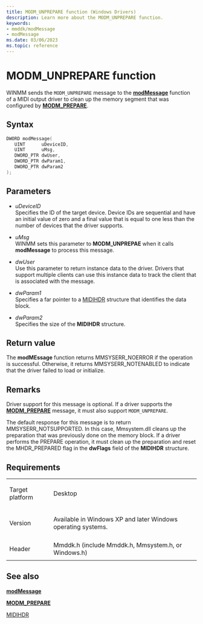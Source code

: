 ```yaml
---
title: MODM_UNPREPARE function (Windows Drivers)
description: Learn more about the MODM_UNPREPARE function.
keywords:
- mmddk/modMessage
- modMessage
ms.date: 03/06/2023
ms.topic: reference
---
```


# MODM\_UNPREPARE function

WINMM sends the `MODM_UNPREPARE` message to the [**modMessage**](mod-message.md) function of a MIDI output driver to clean up the memory segment that was configured by [**MODM\_PREPARE**](modm-prepare.md).

## Syntax

``` c++
DWORD modMessage(
   UINT      uDeviceID,
   UINT      uMsg,
   DWORD_PTR dwUser,
   DWORD_PTR dwParam1,
   DWORD_PTR dwParam2
);
```

## Parameters

- *uDeviceID*  
  Specifies the ID of the target device. Device IDs are sequential and have an initial value of zero and a final value that is equal to one less than the number of devices that the driver supports.

- *uMsg*  
  WINMM sets this parameter to **MODM\_UNPREPAE** when it calls **modMessage** to process this message.

- *dwUser*  
  Use this parameter to return instance data to the driver. Drivers that support multiple clients can use this instance data to track the client that is associated with the message.

- *dwParam1*  
  Specifies a far pointer to a [MIDIHDR](/windows/win32/api/mmeapi/ns-mmeapi-midihdr) structure that identifies the data block.

- *dwParam2*  
  Specifies the size of the **MIDIHDR** structure.

## Return value

The **modMEssage** function returns MMSYSERR\_NOERROR if the operation is successful. Otherwise, it returns MMSYSERR\_NOTENABLED to indicate that the driver failed to load or initialize.

## Remarks

Driver support for this message is optional. If a driver supports the [**MODM\_PREPARE**](modm-prepare.md) message, it must also support `MODM_UNPREPARE`.

The default response for this message is to return MMSYSERR\_NOTSUPPORTED. In this case, Mmsystem.dll cleans up the preparation that was previously done on the memory block. If a driver performs the PREPARE operation, it must clean up the preparation and reset the MHDR\_PREPARED flag in the **dwFlags** field of the **MIDIHDR** structure.

## Requirements

<table>
<tbody>
<tr class="odd">
<td><p>Target platform</p></td>
<td>Desktop</td>
</tr>
<tr class="even">
<td><p>Version</p></td>
<td><p>Available in Windows XP and later Windows operating systems.</p></td>
</tr>
<tr class="odd">
<td><p>Header</p></td>
<td>Mmddk.h (include Mmddk.h, Mmsystem.h, or Windows.h)</td>
</tr>
</tbody>
</table>

## See also

[**modMessage**](mod-message.md)

[**MODM\_PREPARE**](modm-prepare.md)

[MIDIHDR](/windows/win32/api/mmeapi/ns-mmeapi-midihdr)
